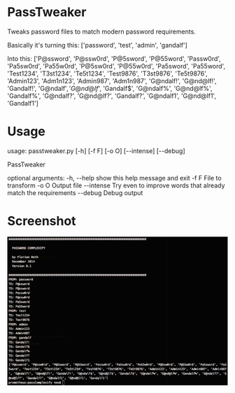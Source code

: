 PassTweaker
===========

Tweaks password files to match modern password requirements.

Basically it's turning this:
['password', 'test', 'admin', 'gandalf']

Into this:
['P@ssword', 'P@ssw0rd', 'P@5sword', 'P@55word', 'Passw0rd', 'Pa5sw0rd', 'Pa55w0rd', 'P@5sw0rd', 'P@55w0rd', 'Pa5sword', 'Pa55word', 'Test1234', 'T3st1234', 'Te5t1234', 'Test9876', 'T3st9876', 'Te5t9876', 'Admin123', 'Adm1n123', 'Admin987', 'Adm1n987', 'G@ndalf!', 'G@nd@lf!', 'Gandalf!', 'G@ndalf$', 'G@nd@lf$', 'Gandalf$', 'G@ndalf%', 'G@nd@lf%', 'Gandalf%', 'G@ndalf?', 'G@nd@lf?', 'Gandalf?', 'G@ndalf1', 'G@nd@lf1', 'Gandalf1']


Usage
===========

usage: passtweaker.py [-h] [-f F] [-o O] [--intense] [--debug]

PassTweaker

optional arguments:
  -h, --help  show this help message and exit
  -f F        File to transform
  -o O        Output file
  --intense   Try even to improve words that already match the requirements
  --debug     Debug output


Screenshot
============
![Alt text](/screens/ishot-141205-195328.png?raw=true "Screenshot")
